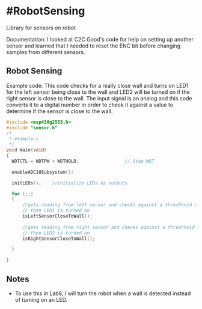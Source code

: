 #RobotSensing
============

Library for sensors on robot

Documentation: I looked at C2C Good's code for help on setting up another sensor and learned that I needed
to reset the ENC bit before changing samples from different sensors. 

## Robot Sensing
Example code: This code checks for a really close wall and turns on LED1 for the left sensor being close to the wall 
and LED2 will be turned on if the right sensor is close to the wall. The input signal is an analog and this code 
converts it to a digital number in order to check it against a value to determine if the sensor is close to the wall.
```c
#include <msp430g2553.h>
#include "sensor.h"
/*
 * example.c
 */
void main(void)
{
  WDTCTL = WDTPW + WDTHOLD;                 // Stop WDT

  enableADC10Subsystem();

  initLEDs();    //initialize LEDs as outputs

  for (;;)
  {
	  //gets reading from left sensor and checks against a threshhold value, if the reading is greater
	  // then LED1 is turned on
	  isLeftSensorCloseToWall();
	  
	  //gets reading from right sensor and checks against a threshhold value, if the reading is greater
	  // then LED2 is turned on
	  isRightSensorCloseToWall();

  }

}
```

## Notes

- To use this in Lab8, I will turn the robot when a wall is detected instead of turning on an LED.
